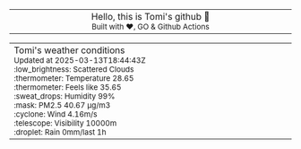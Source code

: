 
<div align="center">
<table>
<tbody>
<td align="center">
<img width="2000" height="0"><br>
Hello, this is Tomi's github 👋<br>
<sup>Built with ❤️, GO & Github Actions</sup><br>
<img width="2000" height="0">
</td>
</tbody>
</table>
</div>
<table>
<tbody>
<td align="left">
<img width="2000" height="0"><br>
Tomi's weather conditions<br>
<sup>Updated at 2025-03-13T18:44:43Z</sup><br>
<sup>:low_brightness: Scattered Clouds</sup><br>
<sup>:thermometer: Temperature 28.65 </sup><br>
<sup>:thermometer: Feels like 35.65</sup><br>
<sup>:sweat_drops: Humidity 99%</sup><br>
<sup>:mask: PM2.5 40.67 μg/m3</sup><br>
<sup>:cyclone: Wind 4.16m/s </sup><br>
<sup>:telescope: Visibility 10000m </sup><br>
<sup>:droplet: Rain 0mm/last 1h </sup><br>
<img width="2000" height="0">
</td>
<td align="left">
<img width="2000" height="0"><br>
<br>
<img width="2000" height="0">
</td>
</tbody>
</table>
</div>
    